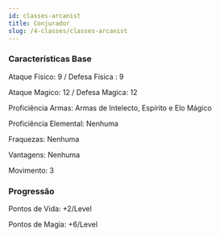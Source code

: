```yaml
---
id: classes-arcanist
title: Conjurador
slug: /4-classes/classes-arcanist
---
```


### Características Base

Ataque Físico: 9  / Defesa Física : 9

Ataque Magico: 12 / Defesa Magica: 12

Proficiência Armas: Armas de Intelecto, Espírito e Elo Mágico

Proficiência Elemental: Nenhuma

Fraquezas: Nenhuma

Vantagens: Nenhuma

Movimento: 3

### Progressão

Pontos de Vida: +2/Level

Pontos de Magia: +6/Level

